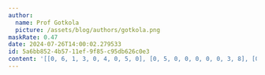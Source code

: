 ```yaml
---
author:
  name: Prof Gotkola
  picture: /assets/blog/authors/gotkola.png
maskRate: 0.47
date: 2024-07-26T14:00:02.279533
id: 5a6bb852-4b57-11ef-9f85-c95db626c0e3
content: '[[0, 6, 1, 3, 0, 4, 0, 5, 0], [0, 5, 0, 0, 0, 0, 0, 3, 8], [0, 0, 7, 0, 9, 5, 2, 0, 0], [9, 0, 6, 8, 5, 0, 1, 0, 0], [5, 2, 3, 7, 1, 0, 0, 6, 0], [0, 0, 8, 2, 0, 0, 3, 9, 5], [0, 0, 5, 9, 0, 2, 4, 0, 3], [0, 0, 2, 4, 0, 0, 0, 1, 0], [8, 3, 4, 5, 6, 0, 9, 0, 2]]'
---
```

